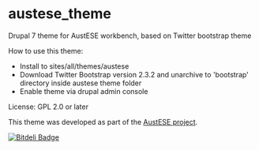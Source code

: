 austese_theme
=============

Drupal 7 theme for AustESE workbench, based on Twitter bootstrap theme

How to use this theme:

* Install to sites/all/themes/austese
* Download Twitter Bootstrap version 2.3.2 and unarchive to 'bootstrap' directory inside austese theme folder
* Enable theme via drupal admin console

License: GPL 2.0 or later

This theme was developed as part of the [AustESE project](http://itee.uq.edu.au/~eresearch/projects/austese).

[![Bitdeli Badge](https://d2weczhvl823v0.cloudfront.net/uq-eresearch/austese_theme/trend.png)](https://bitdeli.com/free "Bitdeli Badge")

